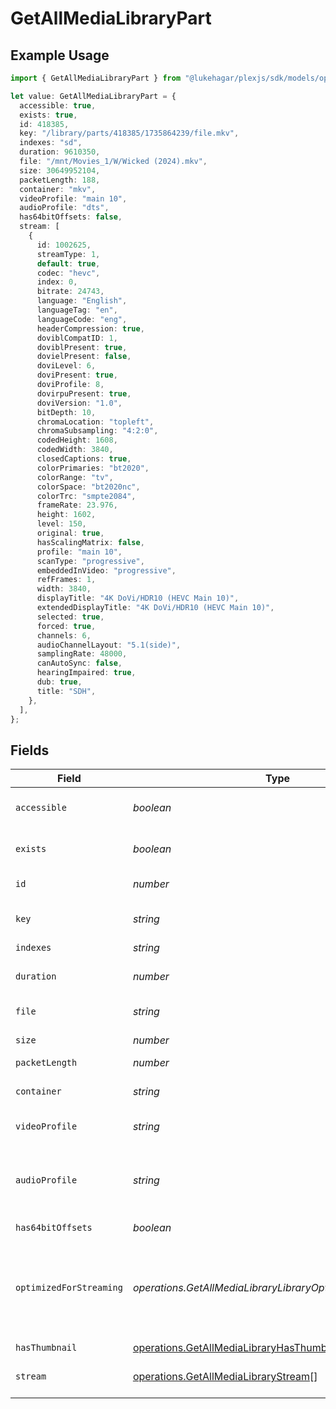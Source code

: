 # GetAllMediaLibraryPart

## Example Usage

```typescript
import { GetAllMediaLibraryPart } from "@lukehagar/plexjs/sdk/models/operations";

let value: GetAllMediaLibraryPart = {
  accessible: true,
  exists: true,
  id: 418385,
  key: "/library/parts/418385/1735864239/file.mkv",
  indexes: "sd",
  duration: 9610350,
  file: "/mnt/Movies_1/W/Wicked (2024).mkv",
  size: 30649952104,
  packetLength: 188,
  container: "mkv",
  videoProfile: "main 10",
  audioProfile: "dts",
  has64bitOffsets: false,
  stream: [
    {
      id: 1002625,
      streamType: 1,
      default: true,
      codec: "hevc",
      index: 0,
      bitrate: 24743,
      language: "English",
      languageTag: "en",
      languageCode: "eng",
      headerCompression: true,
      doviblCompatID: 1,
      doviblPresent: true,
      dovielPresent: false,
      doviLevel: 6,
      doviPresent: true,
      doviProfile: 8,
      dovirpuPresent: true,
      doviVersion: "1.0",
      bitDepth: 10,
      chromaLocation: "topleft",
      chromaSubsampling: "4:2:0",
      codedHeight: 1608,
      codedWidth: 3840,
      closedCaptions: true,
      colorPrimaries: "bt2020",
      colorRange: "tv",
      colorSpace: "bt2020nc",
      colorTrc: "smpte2084",
      frameRate: 23.976,
      height: 1602,
      level: 150,
      original: true,
      hasScalingMatrix: false,
      profile: "main 10",
      scanType: "progressive",
      embeddedInVideo: "progressive",
      refFrames: 1,
      width: 3840,
      displayTitle: "4K DoVi/HDR10 (HEVC Main 10)",
      extendedDisplayTitle: "4K DoVi/HDR10 (HEVC Main 10)",
      selected: true,
      forced: true,
      channels: 6,
      audioChannelLayout: "5.1(side)",
      samplingRate: 48000,
      canAutoSync: false,
      hearingImpaired: true,
      dub: true,
      title: "SDH",
    },
  ],
};
```

## Fields

| Field                                                                                                         | Type                                                                                                          | Required                                                                                                      | Description                                                                                                   | Example                                                                                                       |
| ------------------------------------------------------------------------------------------------------------- | ------------------------------------------------------------------------------------------------------------- | ------------------------------------------------------------------------------------------------------------- | ------------------------------------------------------------------------------------------------------------- | ------------------------------------------------------------------------------------------------------------- |
| `accessible`                                                                                                  | *boolean*                                                                                                     | :heavy_minus_sign:                                                                                            | Indicates if the part is accessible.                                                                          | true                                                                                                          |
| `exists`                                                                                                      | *boolean*                                                                                                     | :heavy_minus_sign:                                                                                            | Indicates if the part exists.                                                                                 | true                                                                                                          |
| `id`                                                                                                          | *number*                                                                                                      | :heavy_check_mark:                                                                                            | Unique part identifier.                                                                                       | 418385                                                                                                        |
| `key`                                                                                                         | *string*                                                                                                      | :heavy_check_mark:                                                                                            | Key to access this part.                                                                                      | /library/parts/418385/1735864239/file.mkv                                                                     |
| `indexes`                                                                                                     | *string*                                                                                                      | :heavy_minus_sign:                                                                                            | N/A                                                                                                           | sd                                                                                                            |
| `duration`                                                                                                    | *number*                                                                                                      | :heavy_minus_sign:                                                                                            | Duration of the part in milliseconds.                                                                         | 9610350                                                                                                       |
| `file`                                                                                                        | *string*                                                                                                      | :heavy_check_mark:                                                                                            | File path for the part.                                                                                       | /mnt/Movies_1/W/Wicked (2024).mkv                                                                             |
| `size`                                                                                                        | *number*                                                                                                      | :heavy_check_mark:                                                                                            | File size in bytes.                                                                                           | 30649952104                                                                                                   |
| `packetLength`                                                                                                | *number*                                                                                                      | :heavy_minus_sign:                                                                                            | N/A                                                                                                           | 188                                                                                                           |
| `container`                                                                                                   | *string*                                                                                                      | :heavy_minus_sign:                                                                                            | Container format of the part.                                                                                 | mkv                                                                                                           |
| `videoProfile`                                                                                                | *string*                                                                                                      | :heavy_minus_sign:                                                                                            | Video profile for the part.                                                                                   | main 10                                                                                                       |
| `audioProfile`                                                                                                | *string*                                                                                                      | :heavy_minus_sign:                                                                                            | The audio profile used for the media (e.g., DTS, Dolby Digital, etc.).                                        | dts                                                                                                           |
| `has64bitOffsets`                                                                                             | *boolean*                                                                                                     | :heavy_minus_sign:                                                                                            | N/A                                                                                                           | false                                                                                                         |
| `optimizedForStreaming`                                                                                       | *operations.GetAllMediaLibraryLibraryOptimizedForStreaming*                                                   | :heavy_minus_sign:                                                                                            | Has this media been optimized for streaming. NOTE: This can be 0, 1, false or true                            |                                                                                                               |
| `hasThumbnail`                                                                                                | [operations.GetAllMediaLibraryHasThumbnail](../../../sdk/models/operations/getallmedialibraryhasthumbnail.md) | :heavy_minus_sign:                                                                                            | N/A                                                                                                           | 1                                                                                                             |
| `stream`                                                                                                      | [operations.GetAllMediaLibraryStream](../../../sdk/models/operations/getallmedialibrarystream.md)[]           | :heavy_minus_sign:                                                                                            | An array of streams for this part.                                                                            |                                                                                                               |